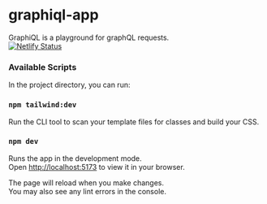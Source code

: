 # graphiql-app
GraphiQL is a playground for graphQL requests.\
[![Netlify Status](https://api.netlify.com/api/v1/badges/2b8aa04b-fc00-4b9c-bec2-a015e852da2e/deploy-status)](https://app.netlify.com/sites/grand-biscotti-3945e0/deploys)

### Available Scripts

In the project directory, you can run:

### `npm tailwind:dev`
Run the CLI tool to scan your template files for classes and build your CSS.

### `npm dev`
Runs the app in the development mode.\
Open [http://localhost:5173](http://localhost:5173) to view it in your browser.

The page will reload when you make changes.\
You may also see any lint errors in the console.
